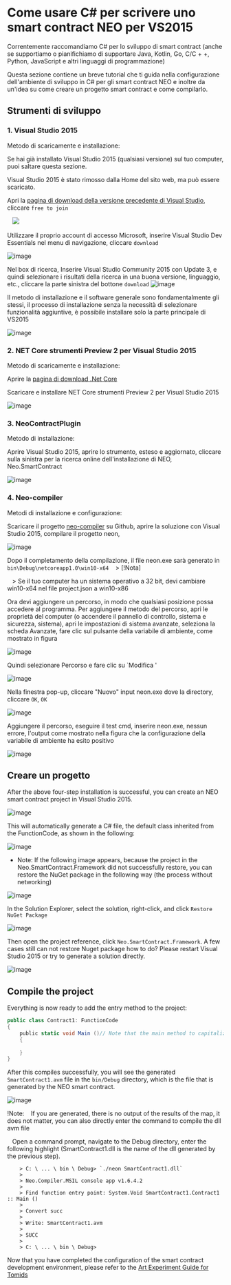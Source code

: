 # Come usare C# per scrivere uno smart contract NEO per VS2015

Correntemente raccomandiamo C# per lo sviluppo di smart contract (anche se supportiamo o pianifichiamo di supportare Java, Kotlin, Go, C/C + +, Python, JavaScript e altri linguaggi di programmazione)

Questa sezione contiene un breve tutorial che ti guida nella configurazione dell'ambiente di sviluppo in C# per gli smart contract NEO e inoltre da un'idea su come creare un progetto smart contract e come compilarlo.

## Strumenti di sviluppo

### 1. Visual Studio 2015

Metodo di scaricamente e installazione:

Se hai già installato Visual Studio 2015 (qualsiasi versione) sul tuo computer, puoi saltare questa sezione.

Visual Studio 2015 è stato rimosso dalla Home del sito web, ma può essere scaricato.

Apri la [pagina di download della versione precedente di Visual Studio](https://www.visualstudio.com/en/vans/vs/older-downloads/), cliccare `free to join`

   ![](assets/install_core_cross_platform_development_toolset.jpg)

Utilizzare il proprio account di accesso Microsoft, inserire Visual Studio Dev Essentials nel menu di navigazione, cliccare `download`

![image](assets/2017-05-10_13-47-10.jpg)

Nel box di ricerca, Inserire Visual Studio Community 2015 con Update 3, e quindi selezionare i risultati della ricerca in una buona versione, linguaggio, etc., cliccare la parte sinistra del bottone `download`
![image](assets/2017-05-10_13-45-48.jpg)

Il metodo di installazione e il software generale sono fondamentalmente gli stessi, il processo di installazione senza la necessità di selezionare funzionalità aggiuntive, è possibile installare solo la parte principale di VS2015

![image](assets/2017-05-10_9-48-54.jpg)

### 2. NET Core strumenti Preview 2 per Visual Studio 2015

Metodo di scaricamente e installazione:

Aprire la [pagina di download .Net Core](https://www.microsoft.com/net/download/core)

Scaricare e installare NET Core strumenti Preview 2 per Visual Studio 2015

![image](assets/2017-05-10_15-38-46.jpg)

### 3. NeoContractPlugin

Metodo di installazione:

Aprire Visual Studio 2015, aprire lo strumento, esteso e aggiornato, cliccare sulla sinistra per la ricerca online dell'installazione di NEO, Neo.SmartContract

![image](assets/2017-05-10_15-50-48.jpg)

### 4. Neo-compiler

Metodi di installazione e configurazione:

Scaricare il progetto [neo-compiler](https://github.com/neo-project/neo-compiler) su Github, aprire la soluzione con Visual Studio 2015, compilare il progetto neon,

![image](assets/2017-05-10_18-22-39.jpg)

Dopo il completamento della compilazione, il file neon.exe sarà generato in `bin\Debug\netcoreapp1.0\win10-x64`
   > [!Nota]
   > 
   > Se il tuo computer ha un sistema operativo a 32 bit, devi cambiare win10-x64 nel file project.json a win10-x86

Ora devi aggiungere un percorso, in modo che qualsiasi posizione possa accedere al programma. Per aggiungere il metodo del percorso, apri le proprietà del computer (o accendere il pannello di controllo, sistema e sicurezza, sistema), apri le impostazioni di sistema avanzate, seleziona la scheda Avanzate, fare clic sul pulsante della variabile di ambiente, come mostrato in figura

![image](assets/2017-05-10_18-37-05.jpg)

Quindi selezionare Percorso e fare clic su `Modifica '

![image](assets/2017-05-10_18-46-05.jpg)

Nella finestra pop-up, cliccare "Nuovo" input neon.exe dove la directory, cliccare `OK`, `OK`

![image](assets/2017-05-10_18-48-11.jpg)

Aggiungere il percorso, eseguire il test cmd, inserire neon.exe, nessun errore, l'output come mostrato nella figura che la configurazione della variabile di ambiente ha esito positivo

![image](assets/2017-05-10_18-52-10.jpg)

## Creare un progetto

After the above four-step installation is successful, you can create an NEO smart contract project in Visual Studio 2015.

![image](assets/2017-05-10_16-08-48.jpg)

This will automatically generate a C# file, the default class inherited from the FunctionCode, as shown in the following:

![image](assets/2017-05-10_16-25-09.jpg)

- Note: If the following image appears, because the project in the Neo.SmartContract.Framework did not successfully restore, you can restore the NuGet package in the following way (the process without networking)

![image](assets/2017-05-10_16-27-40.jpg)

In the Solution Explorer, select the solution, right-click, and click `Restore NuGet Package`

![image](assets/2017-05-10_16-28-39.jpg)

Then open the project reference, click `Neo.SmartContract.Framework`. A few cases still can not restore Nuget package how to do? Please restart Visual Studio 2015 or try to generate a solution directly.

![image](assets/2017-05-10_16-31-55.jpg)

## Compile the project

Everything is now ready to add the entry method to the project:

```c#
public class Contract1: FunctionCode
{
    public static void Main ()// Note that the main method to capitalize
    {
        
    }
}
```
After this compiles successfully, you will see the generated `SmartContract1.avm` file in the `bin/Debug` directory, which is the file that is generated by the NEO smart contract.

![image](/assets/compile_smart_contract.jpg)


!Note:
   If you are generated, there is no output of the results of the map, it does not matter, you can also directly enter the command to compile the dll avm file

   Open a command prompt, navigate to the Debug directory, enter the following highlight (SmartContract1.dll is the name of the dll generated by the previous step).
```
	> C: \ ... \ bin \ Debug> `./neon SmartContract1.dll`
	>
	> Neo.Compiler.MSIL console app v1.6.4.2
	>   
	> Find function entry point: System.Void SmartContract1.Contract1 :: Main ()
	>   
	> Convert succ
	>   
 	> Write: SmartContract1.avm
 	>
 	> SUCC
  	>
	> C: \ ... \ bin \ Debug>
```

Now that you have completed the configuration of the smart contract development environment, please refer to the [Art Experiment Guide for Tomids](tutorial.md)
